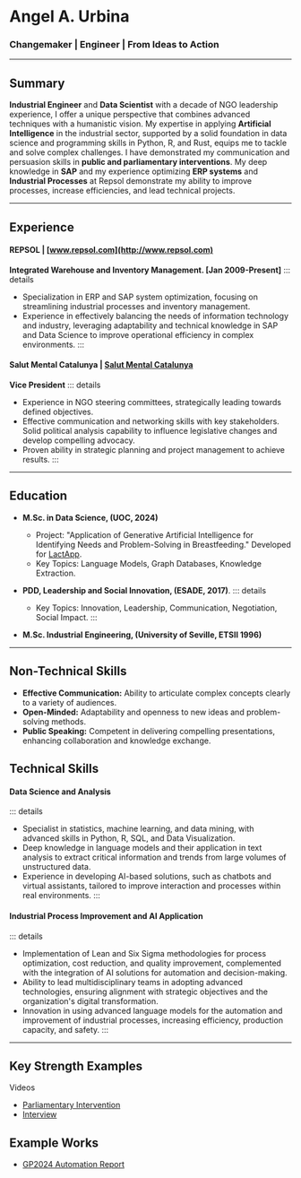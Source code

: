 # Angel A. Urbina

### Changemaker | Engineer | From Ideas to Action

---

## Summary

**Industrial Engineer** and **Data Scientist** with a decade of NGO leadership experience, I offer a unique perspective that combines advanced techniques with a humanistic vision. My expertise in applying **Artificial Intelligence** in the industrial sector, supported by a solid foundation in data science and programming skills in Python, R, and Rust, equips me to tackle and solve complex challenges. I have demonstrated my communication and persuasion skills in **public and parliamentary interventions**. My deep knowledge in **SAP** and my experience optimizing **ERP systems** and **Industrial Processes** at Repsol demonstrate my ability to improve processes, increase efficiencies, and lead technical projects.

---

## Experience

#### REPSOL | [www.repsol.com](http://www.repsol.com)
**Integrated Warehouse and Inventory Management. [Jan 2009-Present]**
::: details
- Specialization in ERP and SAP system optimization, focusing on streamlining industrial processes and inventory management.
- Experience in effectively balancing the needs of information technology and industry, leveraging adaptability and technical knowledge in SAP and Data Science to improve operational efficiency in complex environments.
:::

#### Salut Mental Catalunya | [Salut Mental Catalunya](https://salutmental.org/)
**Vice President**
::: details
- Experience in NGO steering committees, strategically leading towards defined objectives.
- Effective communication and networking skills with key stakeholders. Solid political analysis capability to influence legislative changes and develop compelling advocacy.
- Proven ability in strategic planning and project management to achieve results.
:::

---

## Education

- **M.Sc. in Data Science, (UOC, 2024)**
  - Project: "Application of Generative Artificial Intelligence for Identifying Needs and Problem-Solving in Breastfeeding." Developed for [LactApp](https://lactapp.es/).
  - Key Topics: Language Models, Graph Databases, Knowledge Extraction.

- **PDD, Leadership and Social Innovation, (ESADE, 2017)**.
::: details
   - Key Topics: Innovation, Leadership, Communication, Negotiation, Social Impact.
:::

- **M.Sc. Industrial Engineering, (University of Seville, ETSII 1996)**

---

## Non-Technical Skills

- **Effective Communication:** Ability to articulate complex concepts clearly to a variety of audiences.
- **Open-Minded:** Adaptability and openness to new ideas and problem-solving methods.
- **Public Speaking:** Competent in delivering compelling presentations, enhancing collaboration and knowledge exchange.

## Technical Skills

#### Data Science and Analysis
::: details
- Specialist in statistics, machine learning, and data mining, with advanced skills in Python, R, SQL, and Data Visualization.
- Deep knowledge in language models and their application in text analysis to extract critical information and trends from large volumes of unstructured data.
- Experience in developing AI-based solutions, such as chatbots and virtual assistants, tailored to improve interaction and processes within real environments.
:::

#### Industrial Process Improvement and AI Application
::: details
- Implementation of Lean and Six Sigma methodologies for process optimization, cost reduction, and quality improvement, complemented with the integration of AI solutions for automation and decision-making.
- Ability to lead multidisciplinary teams in adopting advanced technologies, ensuring alignment with strategic objectives and the organization's digital transformation.
- Innovation in using advanced language models for the automation and improvement of industrial processes, increasing efficiency, production capacity, and safety.
:::

---

## Key Strength Examples

 Videos

- [Parliamentary Intervention](https://youtu.be/2_WZ6tdqVX4?si=CD-UrkUDO-i3RknZl)
- [Interview](https://youtu.be/0CUdsXlIllE?si=BRVdAjMIGiWAALsX)

## Example Works

- [GP2024 Automation Report](/guide/GP2022E.md)
